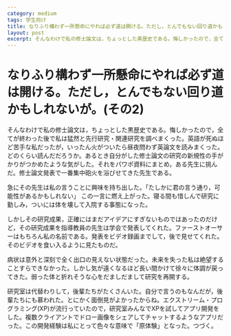 ```yaml
---
category: medium
tags: 学生向け
title: なりふり構わず一所懸命にやれば必ず道は開ける。ただし，とんでもない回り道かもしれないが。(その2)
layout: post
excerpt: そんなわけで私の修士論文は，ちょっとした黒歴史である。悔しかったので，全てが終わった後で私は猛然と先行研究・関連研究を調べまくった。
---
```

# なりふり構わず一所懸命にやれば必ず道は開ける。ただし，とんでもない回り道かもしれないが。(その2)

そんなわけで私の修士論文は，ちょっとした黒歴史である。悔しかったので，全てが終わった後で私は猛然と先行研究・関連研究を調べまくった。英語が死ぬほど苦手な私だったが，いったん火がついたら昼夜問わず英論文を読みまくった。どのくらい読んだだろうか。あるとき自分がした修士論文の研究の新規性の手がかりがつかめたような気がした。それをパワポ資料にまとめ，ある先生に挑んだ。修士論文発表で一番集中砲火を浴びせてきた先生である。

急にその先生は私の言うことに興味を持ち出した。「たしかに君の言う通り，可能性があるかもしれない」 この一言に燃え上がった。寝る間も惜しんで研究に勤しみ，ついには体を壊して入院する事態になった。

しかしその研究成果，正確にはまだアイデアにすぎないものではあったのだけど，その研究成果を指導教員の先生は学会で発表してくれた。ファーストオーサーはもちろん私の名前である。発表をビデオ録画までして，後で見せてくれた。そのビデオを食い入るように見たものだ。

病状は意外と深刻で全く出口の見えない状態だった。未来を失った私は絶望することすらできなかった。しかし気が遠くなるほど長い間かけて徐々に体調が戻ってきた。弱った体と折れそうな心をだましだまして研究を再開する。

研究室は代替わりして，後輩たちがたくさんいた。自分で言うのもなんだが，後輩たちにも慕われた。とにかく面倒見がよかったからね。エクストリーム・プログラミング(XP)が流行っていたので，研究室みんなでXPを試してアプリ開発をした。複数クライアントでドロー画像をシェアしてチャットするようなアプリだった。この開発経験は私にとって色々な意味で「原体験」となった。つづく。